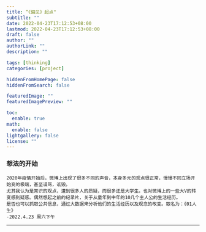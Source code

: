 ```yaml
---
title: “《偏见》起点"
subtitle: ""
date: 2022-04-23T17:12:53+08:00
lastmod: 2022-04-23T17:12:53+08:00
draft: false
author: ""
authorLink: ""
description: ""

tags: [thinking]
categories: [project]

hiddenFromHomePage: false
hiddenFromSearch: false

featuredImage: ""
featuredImagePreview: ""

toc:
  enable: true
math:
  enable: false
lightgallery: false
license: ""
---
```

### 想法的开始
```
2020年疫情开始后，微博上出现了很多不同的声音，本身多元的观点很正常，慢慢不同立场开始变的极端，甚至谩骂，诋毁。
尤其我认为是常识的观点，遭到很多人的质疑，而很多还是大学生。也对微博上的一些大V的转变感到疑惑。偶然想起之前的纪录片，关于从童年到中年的10几个主人公的生活经历。
是否也可以抓取公共信息，通过大数据来分析他们的生活经历以及观念的改变。取名为：《01人生》
-2022.4.23 周六下午
```
-----
<!--more-->
